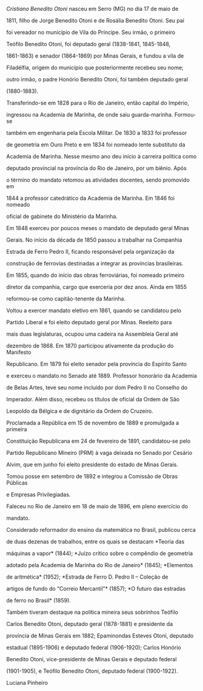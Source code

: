 

*Cristiano Benedito Otoni* nasceu em Serro (MG) no dia 17 de maio de

1811, filho de Jorge Benedito Otoni e de Rosália Benedito Otoni. Seu pai

foi vereador no município de Vila do Príncipe. Seu irmão, o primeiro

Teófilo Benedito Otoni, foi deputado geral (1838-1841, 1845-1848,

1861-1863) e senador (1864-1869) por Minas Gerais, e fundou a vila de

Filadélfia, origem do município que posteriormente recebeu seu nome;

outro irmão, o padre Honório Benedito Otoni, foi também deputado geral

(1880-1883).



Transferindo-se em 1828 para o Rio de Janeiro, então capital do Império,

ingressou na Academia de Marinha, de onde saiu guarda-marinha. Formou-se

também em engenharia pela Escola Militar. De 1830 a 1833 foi professor

de geometria em Ouro Preto e em 1834 foi nomeado lente substituto da

Academia de Marinha. Nesse mesmo ano deu início à carreira política como

deputado provincial na província do Rio de Janeiro, por um biênio. Após

o término do mandato retomou as atividades docentes, sendo promovido em

1844 a professor catedrático da Academia de Marinha. Em 1846 foi nomeado

oficial de gabinete do Ministério da Marinha.



Em 1848 exerceu por poucos meses o mandato de deputado geral Minas

Gerais. No início da década de 1850 passou a trabalhar na Companhia

Estrada de Ferro Pedro II, ficando responsável pela organização da

construção de ferrovias destinadas a integrar as províncias brasileiras.

Em 1855, quando do início das obras ferroviárias, foi nomeado primeiro

diretor da companhia, cargo que exerceria por dez anos. Ainda em 1855

reformou-se como capitão-tenente da Marinha.



Voltou a exercer mandato eletivo em 1861, quando se candidatou pelo

Partido Liberal e foi eleito deputado geral por Minas. Reeleito para

mais duas legislaturas, ocupou uma cadeira na Assembleia Geral até

dezembro de 1868. Em 1870 participou ativamente da produção do Manifesto

Republicano. Em 1879 foi eleito senador pela província do Espírito Santo

e exerceu o mandato no Senado até 1889. Professor honorário da Academia

de Belas Artes, teve seu nome incluído por dom Pedro II no Conselho do

Imperador. Além disso, recebeu os títulos de oficial da Ordem de São

Leopoldo da Bélgica e de dignitário da Ordem do Cruzeiro.



Proclamada a República em 15 de novembro de 1889 e promulgada a primeira

Constituição Republicana em 24 de fevereiro de 1891, candidatou-se pelo

Partido Republicano Mineiro (PRM) à vaga deixada no Senado por Cesário

Alvim, que em junho foi eleito presidente do estado de Minas Gerais.

Tomou posse em setembro de 1892 e integrou a Comissão de Obras Públicas

e Empresas Privilegiadas.



Faleceu no Rio de Janeiro em 18 de maio de 1896, em pleno exercício do

mandato.



Considerado reformador do ensino da matemática no Brasil, publicou cerca

de duas dezenas de trabalhos, entre os quais se destacam *Teoria das

máquinas a vapor* (1844); *Juízo crítico sobre o compêndio de geometria

adotado pela Academia de Marinha do Rio de Janeiro* (1845); *Elementos

de aritmética* (1952); *Estrada de Ferro D. Pedro II – Coleção de

artigos de fundo do “Correio Mercantil”* (1857); *O futuro das estradas

de ferro no Brasil* (1859).



Também tiveram destaque na política mineira seus sobrinhos Teófilo

Carlos Benedito Otoni, deputado geral (1878-1881) e presidente da

província de Minas Gerais em 1882; Epaminondas Esteves Otoni, deputado

estadual (1895-1906) e deputado federal (1906-1920); Carlos Honório

Benedito Otoni, vice-presidente de Minas Gerais e deputado federal

(1901-1905), e Teófilo Benedito Otoni, deputado federal (1900-1922).



Luciana Pinheiro



